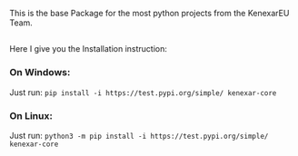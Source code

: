 This is the base Package for the most python projects from the KenexarEU Team.

##

Here I give you the Installation instruction:

### On Windows:

Just run:
`pip install -i https://test.pypi.org/simple/ kenexar-core`

### On Linux:

Just run: `python3 -m pip install -i https://test.pypi.org/simple/ kenexar-core`